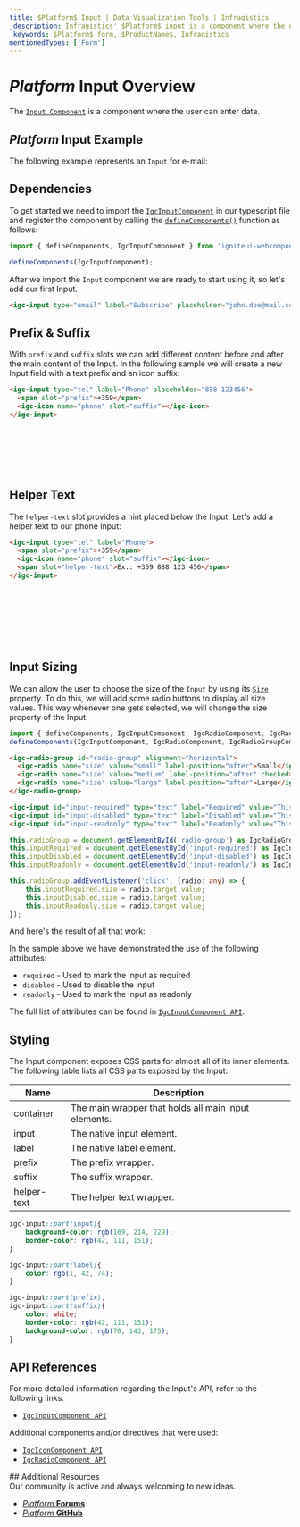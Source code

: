 ```yaml
---
title: $Platform$ Input | Data Visualization Tools | Infragistics
_description: Infragistics' $Platform$ input is a component where the user can enter data. Improve your application with Ignite UI for $Platform$!
_keywords: $Platform$ form, $ProductName$, Infragistics
mentionedTypes: ['Form']
---
```

# $Platform$ Input Overview

The [`Input Component`]({environment:wcApiUrl}/classes/IgcInputComponent.html) is a component where the user can enter data.

## $Platform$ Input Example

The following example represents an `Input` for e-mail:

<code-view style="height: 100px"
           data-demos-base-url="{environment:dvDemosBaseUrl}"
           iframe-src="{environment:dvDemosBaseUrl}/inputs/input-overview"
           alt="$Platform$ Input Example"
           github-src="inputs/input/overview">
</code-view>

## Dependencies

To get started we need to import the [`IgcInputComponent`]({environment:wcApiUrl}/classes/IgcInputComponent.html) in our typescript file and register the component by calling the [`defineComponents()`]({environment:wcApiUrl}/index.html#defineComponents) function as follows:

```ts
import { defineComponents, IgcInputComponent } from 'igniteui-webcomponents';

defineComponents(IgcInputComponent);
```

After we import the `Input` component we are ready to start using it, so let's add our first Input.

```html
<igc-input type="email" label="Subscribe" placeholder="john.doe@mail.com"></igc-input>
```

## Prefix & Suffix

With `prefix` and `suffix` slots we can add different content before and after the main content of the Input. In the following sample we will create a new Input field with a text prefix and an icon suffix:

```html
<igc-input type="tel" label="Phone" placeholder="888 123456">
  <span slot="prefix">+359</span>
  <igc-icon name="phone" slot="suffix"></igc-icon>
</igc-input>
```

<div class="sample-container loading" style="height: 80px; width: 400px">
    <iframe class="lazyload" seamless width="100%" height="100%" frameborder="0" data-src="{environment:dvDemosBaseUrl}/inputs/input-prefix-suffix">
</iframe></div>

## Helper Text

The `helper-text` slot provides a hint placed below the Input. Let's add a helper text to our phone Input:

```html
<igc-input type="tel" label="Phone">
  <span slot="prefix">+359</span>
  <igc-icon name="phone" slot="suffix"></igc-icon>
  <span slot="helper-text">Ex.: +359 888 123 456</span>
</igc-input>
```

<div class="sample-container loading" style="height: 100px; width: 400px">
    <iframe class="lazyload" seamless width="100%" height="100%" frameborder="0" data-src="{environment:dvDemosBaseUrl}/inputs/input-helper-text">
</iframe></div>

## Input Sizing

We can allow the user to choose the size of the `Input` by using its [`Size`]({environment:wcApiUrl}/classes/IgcInputComponent.html#size) property. То do this, we will add some radio buttons to display all size values. This way whenever one gets selected, we will change the size property of the Input.

```ts
import { defineComponents, IgcInputComponent, IgcRadioComponent, IgcRadioGroupComponent } from 'igniteui-webcomponents';
defineComponents(IgcInputComponent, IgcRadioComponent, IgcRadioGroupComponent);
```

```html
<igc-radio-group id="radio-group" alignment="horizontal">
  <igc-radio name="size" value="small" label-position="after">Small</igc-radio>
  <igc-radio name="size" value="medium" label-position="after" checked>Medium</igc-radio>
  <igc-radio name="size" value="large" label-position="after">Large</igc-radio>
</igc-radio-group>

<igc-input id="input-required" type="text" label="Required" value="This input is required" required></igc-input>
<igc-input id="input-disabled" type="text" label="Disabled" value="This input is disabled" disabled></igc-input>
<igc-input id="input-readonly" type="text" label="Readonly" value="This input is readonly" readonly></igc-input>
```

```ts
this.radioGroup = document.getElementById('radio-group') as IgcRadioGroupComponent;
this.inputRequired = document.getElementById('input-required') as IgcInputComponent;
this.inputDisabled = document.getElementById('input-disabled') as IgcInputComponent;
this.inputReadonly = document.getElementById('input-readonly') as IgcInputComponent;

this.radioGroup.addEventListener('click', (radio: any) => {
    this.inputRequired.size = radio.target.value;
    this.inputDisabled.size = radio.target.value;
    this.inputReadonly.size = radio.target.value;
});
```

And here's the result of all that work:

<code-view style="height: 400px"
           data-demos-base-url="{environment:dvDemosBaseUrl}"
           iframe-src="{environment:dvDemosBaseUrl}/inputs/input-size"
           alt="$Platform$ Input Sizing Example"
           github-src="inputs/input/size">
</code-view>

In the sample above we have demonstrated the use of the following attributes:
- `required` - Used to mark the input as required
- `disabled` - Used to disable the input
- `readonly` - Used to mark the input as readonly

The full list of attributes can be found in [`IgcInputComponent API`]({environment:wcApiUrl}/classes/IgcInputComponent.html).

## Styling

The Input component exposes CSS parts for almost all of its inner elements. The following table lists all CSS parts exposed by the Input:

|Name|Description|
|--|--|
| container | The main wrapper that holds all main input elements. |
| input | The native input element. |
| label | The native label element. |
| prefix | The prefix wrapper. |
| suffix | The suffix wrapper. |
| helper-text | The helper text wrapper. |

```scss
igc-input::part(input){
    background-color: rgb(169, 214, 229);
    border-color: rgb(42, 111, 151);
}

igc-input::part(label){
    color: rgb(1, 42, 74);
}

igc-input::part(prefix),
igc-input::part(suffix){
    color: white;
    border-color: rgb(42, 111, 151);
    background-color: rgb(70, 143, 175);
}
```

<code-view style="height: 150px"
           data-demos-base-url="{environment:dvDemosBaseUrl}"
           iframe-src="{environment:dvDemosBaseUrl}/inputs/input-styling"
           alt="$Platform$ Input Styling"
           github-src="inputs/input/styling">
</code-view>

## API References

For more detailed information regarding the Input's API, refer to the following links:
* [`IgcInputComponent API`]({environment:wcApiUrl}/classes/IgcInputComponent.html)

Additional components and/or directives that were used:
* [`IgcIconComponent API`]({environment:wcApiUrl}/classes/IgcIconComponent.html)
* [`IgcRadioComponent API`]({environment:wcApiUrl}/classes/IgcRadioComponent.html)

<div class="divider"></div>
## Additional Resources

<div class="divider--half"></div>
Our community is active and always welcoming to new ideas.

* [$Platform$ **Forums**](https://www.infragistics.com/community/forums/f/ignite-ui-for-web-components)
* [$Platform$ **GitHub**](https://github.com/IgniteUI/igniteui-webcomponents)